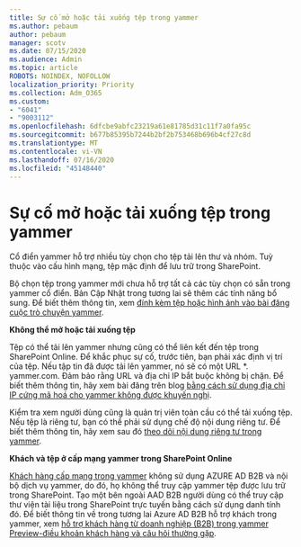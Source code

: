 ```yaml
---
title: Sự cố mở hoặc tải xuống tệp trong yammer
ms.author: pebaum
author: pebaum
manager: scotv
ms.date: 07/15/2020
ms.audience: Admin
ms.topic: article
ROBOTS: NOINDEX, NOFOLLOW
localization_priority: Priority
ms.collection: Adm_O365
ms.custom:
- "6041"
- "9003112"
ms.openlocfilehash: 6dfcbe9abfc23219a61e81785d31c11f7a0fa95c
ms.sourcegitcommit: b677b85395b7244b2bf2b753468b696b4cf27c8d
ms.translationtype: MT
ms.contentlocale: vi-VN
ms.lasthandoff: 07/16/2020
ms.locfileid: "45148440"
---
```

# <a name="issue-opening-or-downloading-files-in-yammer"></a>Sự cố mở hoặc tải xuống tệp trong yammer

Cổ điển yammer hỗ trợ nhiều tùy chọn cho tệp tải lên thư và nhóm. Tuỳ thuộc vào cấu hình mạng, tệp mặc định để lưu trữ trong SharePoint.

Bộ chọn tệp trong yammer mới chưa hỗ trợ tất cả các tùy chọn có sẵn trong yammer cổ điển. Bản Cập Nhật trong tương lai sẽ thêm các tính năng bổ sung. Để biết thêm thông tin, xem [đính kèm tệp hoặc hình ảnh vào bài đăng cuộc trò chuyện yammer](https://support.microsoft.com/office/attach-a-file-or-image-to-a-yammer-conversation-post-8d2d17f7-8f37-4535-961e-518d751be7e8).

**Không thể mở hoặc tải xuống tệp**  

Tệp có thể tải lên yammer nhưng cũng có thể liên kết đến tệp trong SharePoint Online. Để khắc phục sự cố, trước tiên, bạn phải xác định vị trí của tệp. Nếu tập tin đã được tải lên yammer, nó sẽ có một URL *. yammer.com. Đảm bảo rằng URL và địa chỉ IP bắt buộc không bị chặn. Để biết thêm thông tin, hãy xem bài đăng trên blog [bằng cách sử dụng địa chỉ IP cứng mã hoá cho yammer không được khuyến nghị](https://techcommunity.microsoft.com/t5/yammer-blog/using-hard-coded-ip-addresses-for-yammer-is-not-recommended/ba-p/276592).

Kiểm tra xem người dùng cũng là quản trị viên toàn cầu có thể tải xuống tệp. Nếu tệp là riêng tư, bạn có thể phải sử dụng chế độ nội dung riêng tư. Để biết thêm thông tin, hãy xem sau đó [theo dõi nội dung riêng tư trong yammer](https://docs.microsoft.com/yammer/manage-security-and-compliance/monitor-private-content).  

**Khách và tệp ở cấp mạng yammer trong SharePoint Online**  

[Khách hàng cấp mạng trong yammer](https://docs.microsoft.com/yammer/manage-yammer-users/add-block-or-remove-users#invite-guests) không sử dụng AZURE AD B2B và nội bộ dịch vụ yammer, do đó, họ không thể truy cập yammer tệp được lưu trữ trong SharePoint. Tạo một bên ngoài AAD B2B người dùng có thể truy cập thư viện tài liệu trong SharePoint trực tuyến bằng cách sử dụng danh tính đó. Để biết thông tin về trong tương lai Azure AD B2B hỗ trợ khách trong yammer, xem [hỗ trợ khách hàng từ doanh nghiệp (B2B) trong yammer Preview-điều khoản khách hàng và câu hỏi thường gặp](https://docs.microsoft.com/yammer/get-started-with-yammer/azure-ad-b2b-guests-yammer).